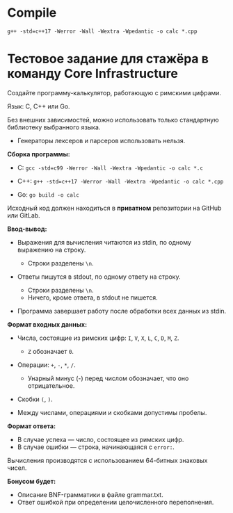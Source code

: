 # Compile

`g++ -std=c++17 -Werror -Wall -Wextra -Wpedantic -o calc *.cpp`

# Тестовое задание для стажёра в команду Core Infrastructure

Создайте программу-калькулятор, работающую с римскими цифрами.

Язык: C, C++ или Go.

Без внешних зависимостей, можно использовать только стандартную библиотеку выбранного языка.

* Генераторы лексеров и парсеров использовать нельзя.

**Сборка программы:**

* C: `gcc -std=c99 -Werror -Wall -Wextra -Wpedantic -o calc *.c`

* C++: `g++ -std=c++17 -Werror -Wall -Wextra -Wpedantic -o calc *.cpp`

* Go: `go build -o calc`

Исходный код должен находиться в **приватном** репозитории на GitHub или GitLab.

**Ввод-вывод:**

* Выражения для вычисления читаются из stdin, по одному выражению на строку.
    * Строки разделены `\n`.

* Ответы пишутся в stdout, по одному ответу на строку.
    * Строки разделены `\n`.
    * Ничего, кроме ответа, в stdout не пишется.

* Программа завершает работу после обработки всех данных из stdin.

**Формат входных данных:**

* Числа, состоящие из римских цифр: `I`, `V`, `X`, `L`, `C`, `D`, `M`, `Z`.
    * `Z` обозначает `0`.

* Операции: `+`, `-`, `*`, `/`.
    * Унарный минус (-) перед числом обозначает, что оно отрицательное.

* Скобки `(`, `)`.

* Между числами, операциями и скобками допустимы пробелы.

**Формат ответа:**

* В случае успеха — число, состоящее из римских цифр.
* В случае ошибки — строка, начинающаяся с `error:`.

Вычисления производятся с использованием 64-битных знаковых чисел.

**Бонусом будет:**

* Описание BNF-грамматики в файле grammar.txt.
* Ответ ошибкой при определении целочисленного переполнения.